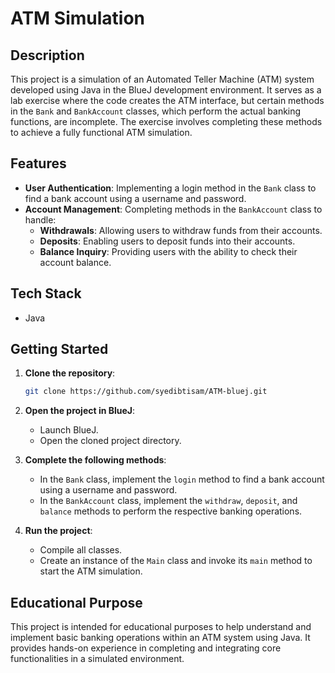 # ATM Simulation

## Description

This project is a simulation of an Automated Teller Machine (ATM) system developed using Java in the BlueJ development environment. It serves as a lab exercise where the code creates the ATM interface, but certain methods in the `Bank` and `BankAccount` classes, which perform the actual banking functions, are incomplete. The exercise involves completing these methods to achieve a fully functional ATM simulation.

## Features

- **User Authentication**: Implementing a login method in the `Bank` class to find a bank account using a username and password.
- **Account Management**: Completing methods in the `BankAccount` class to handle:
  - **Withdrawals**: Allowing users to withdraw funds from their accounts.
  - **Deposits**: Enabling users to deposit funds into their accounts.
  - **Balance Inquiry**: Providing users with the ability to check their account balance.

## Tech Stack

- Java

## Getting Started

1. **Clone the repository**:
   ```bash
   git clone https://github.com/syedibtisam/ATM-bluej.git
   ```
2. **Open the project in BlueJ**:
   - Launch BlueJ.
   - Open the cloned project directory.

3. **Complete the following methods**:
   - In the `Bank` class, implement the `login` method to find a bank account using a username and password.
   - In the `BankAccount` class, implement the `withdraw`, `deposit`, and `balance` methods to perform the respective banking operations.

4. **Run the project**:
   - Compile all classes.
   - Create an instance of the `Main` class and invoke its `main` method to start the ATM simulation.

## Educational Purpose

This project is intended for educational purposes to help understand and implement basic banking operations within an ATM system using Java. It provides hands-on experience in completing and integrating core functionalities in a simulated environment.

